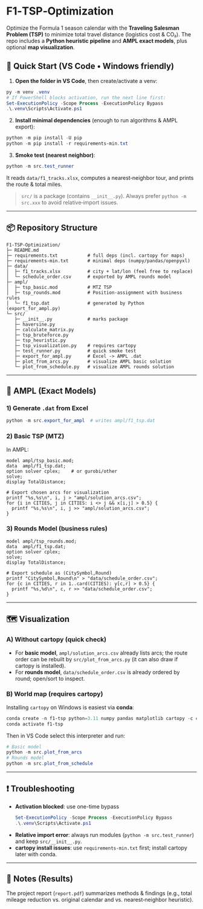 # F1‑TSP‑Optimization

Optimize the Formula 1 season calendar with the **Traveling Salesman Problem (TSP)** to minimize total travel distance (logistics cost & CO₂). The repo includes a **Python heuristic pipeline** and **AMPL exact models**, plus optional **map visualization**.

## 🚀 Quick Start (VS Code • Windows friendly)

1) **Open the folder in VS Code**, then create/activate a venv:
```powershell
py -m venv .venv
# If PowerShell blocks activation, run the next line first:
Set-ExecutionPolicy -Scope Process -ExecutionPolicy Bypass
.\.venv\Scripts\Activate.ps1
```

2) **Install minimal dependencies** (enough to run algorithms & AMPL export):
```powershell
python -m pip install -U pip
python -m pip install -r requirements-min.txt
```

3) **Smoke test (nearest neighbor)**:
```powershell
python -m src.test_runner
```
It reads `data/f1_tracks.xlsx`, computes a nearest‑neighbor tour, and prints the route & total miles.

> `src/` is a package (contains `__init__.py`). Always prefer `python -m src.xxx` to avoid relative‑import issues.

---

## 📦 Repository Structure

```
F1-TSP-Optimization/
├─ README.md
├─ requirements.txt           # full deps (incl. cartopy for maps)
├─ requirements-min.txt       # minimal deps (numpy/pandas/openpyxl)
├─ data/
│  ├─ f1_tracks.xlsx          # city + lat/lon (feel free to replace)
│  └─ schedule_order.csv      # exported by AMPL rounds model
├─ ampl/
│  ├─ tsp_basic.mod           # MTZ TSP
│  ├─ tsp_rounds.mod          # Position-assignment with business rules
│  └─ f1_tsp.dat              # generated by Python (export_for_ampl.py)
└─ src/
   ├─ __init__.py             # marks package
   ├─ haversine.py
   ├─ calculate_matrix.py
   ├─ tsp_bruteforce.py
   ├─ tsp_heuristic.py
   ├─ tsp_visualization.py    # requires cartopy
   ├─ test_runner.py          # quick smoke test
   ├─ export_for_ampl.py      # Excel -> AMPL .dat
   ├─ plot_from_arcs.py       # visualize AMPL basic solution
   └─ plot_from_schedule.py   # visualize AMPL rounds solution
```

---

## 🧮 AMPL (Exact Models)

### 1) Generate `.dat` from Excel
```powershell
python -m src.export_for_ampl  # writes ampl/f1_tsp.dat
```

### 2) Basic TSP (MTZ)
In AMPL:
```
model ampl/tsp_basic.mod;
data  ampl/f1_tsp.dat;
option solver cplex;    # or gurobi/other
solve;
display TotalDistance;

# Export chosen arcs for visualization
printf "%s,%s\n", i, j > "ampl/solution_arcs.csv";
for {i in CITIES, j in CITIES: i <> j && x[i,j] > 0.5} {
  printf "%s,%s\n", i, j >> "ampl/solution_arcs.csv";
}
```

### 3) Rounds Model (business rules)
```
model ampl/tsp_rounds.mod;
data  ampl/f1_tsp.dat;
option solver cplex;
solve;
display TotalDistance;

# Export schedule as (CitySymbol,Round)
printf "CitySymbol,Round\n" > "data/schedule_order.csv";
for {c in CITIES, r in 1..card(CITIES): y[c,r] > 0.5} {
  printf "%s,%d\n", c, r >> "data/schedule_order.csv";
}
```

---

## 🗺️ Visualization

### A) Without cartopy (quick check)
- For **basic model**, `ampl/solution_arcs.csv` already lists arcs; the route order can be rebuilt by `src/plot_from_arcs.py` (it can also draw if cartopy is installed).
- For **rounds model**, `data/schedule_order.csv` is already ordered by round; open/sort to inspect.

### B) World map (requires cartopy)
Installing `cartopy` on Windows is easiest via **conda**:
```powershell
conda create -n f1-tsp python=3.11 numpy pandas matplotlib cartopy -c conda-forge
conda activate f1-tsp
```
Then in VS Code select this interpreter and run:
```powershell
# Basic model
python -m src.plot_from_arcs
# Rounds model
python -m src.plot_from_schedule
```

---

## ❗ Troubleshooting

- **Activation blocked**: use one-time bypass
  ```powershell
  Set-ExecutionPolicy -Scope Process -ExecutionPolicy Bypass
  .\.venv\Scripts\Activate.ps1
  ```
- **Relative import error**: always run modules (`python -m src.test_runner`) and keep `src/__init__.py`.
- **cartopy install issues**: use `requirements-min.txt` first; install cartopy later with conda.

---

## 📑 Notes (Results)
The project report (`report.pdf`) summarizes methods & findings (e.g., total mileage reduction vs. original calendar and vs. nearest‑neighbor heuristic).
